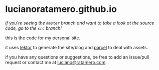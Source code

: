 
# lucianoratamero.github.io

*if you're seeing the `master` branch and want to take a look at the source code, go to the `src` branch!*

this is the code for my personal site.

it uses [lektor](https://www.getlektor.com) to generate the site/blog and [parcel](https://parceljs.org/) to deal with assets.

if you have any questions or suggestions, be free to add an issue/pull request or contact me at luciano@ratamero.com.
